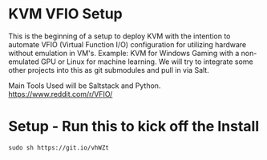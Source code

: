 # KVM VFIO Setup

This is the beginning of a setup to deploy KVM with the intention to automate VFIO (Virtual Function I/O) configuration for utilizing hardware without emulation in VM's. Example: KVM for Windows Gaming with a non-emulated GPU or Linux for machine learning. We will try to integrate some other projects into this as git submodules and pull in via Salt.

Main Tools Used will be Saltstack and Python.
https://www.reddit.com/r/VFIO/

# Setup - Run this to kick off the Install
```
sudo sh https://git.io/vhWZt
```
